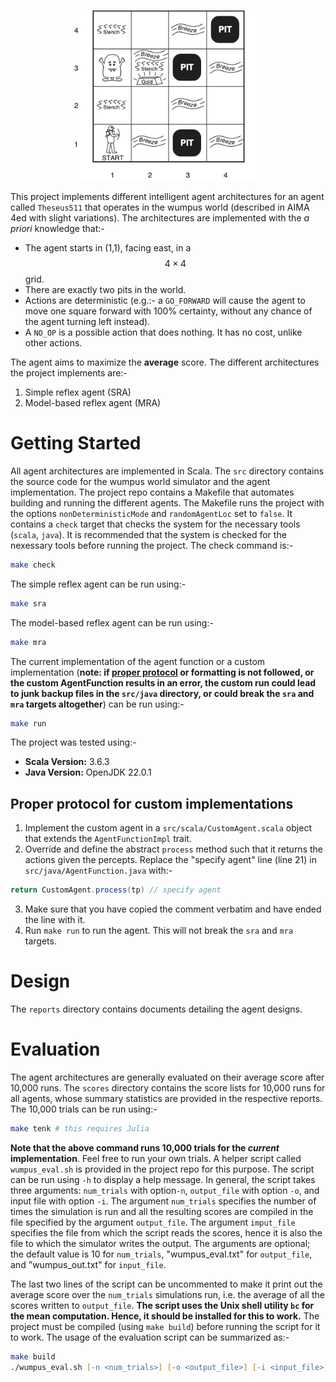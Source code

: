<p align="center">
  <img src="wumpus-world.png" width="300">
</p>

This project implements different intelligent agent architectures for an agent called `Theseus511` that operates in the wumpus world (described in AIMA 4ed with slight variations). The architectures are implemented with the *a priori* knowledge that:-

+ The agent starts in (1,1), facing east, in a $$4 \times 4$$ grid.
+ There are exactly two pits in the world.
+ Actions are deterministic (e.g.:- a `GO_FORWARD` will cause the agent to move one square forward with 100% certainty, without any chance of the agent turning left instead).
+ A `NO_OP` is a possible action that does nothing. It has no cost, unlike other actions.

The agent aims to maximize the **average** score. The different architectures the project implements are:-

1. Simple reflex agent (SRA)
2. Model-based reflex agent (MRA) 

# Getting Started

All agent architectures are implemented in Scala. The `src` directory contains the source code for the wumpus world simulator and the agent implementation. The project repo contains a Makefile that automates building and running the different agents. The Makefile runs the project with the options `nonDeterministicMode` and `randomAgentLoc` set to `false`. It contains a `check` target that checks the system for the necessary tools (`scala`, `java`). It is recommended that the system is checked for the nexessary tools before running the project. The check command is:-
```zsh
make check
```
The simple reflex agent can be run using:-
```zsh
make sra
```
The model-based reflex agent can be run using:-
```zsh
make mra
```
The current implementation of the agent function or a custom implementation (**note: if [proper protocol](#proper-protocol-for-custom-implementations) or formatting is not followed, or the custom AgentFunction results in an error, the custom run could lead to junk backup files in the `src/java` directory, or could break the `sra` and `mra` targets altogether**) can be run using:-
```zsh
make run
```
The project was tested using:-

+ **Scala Version:** 3.6.3
+ **Java Version:** OpenJDK 22.0.1

## Proper protocol for custom implementations

1. Implement the custom agent in a `src/scala/CustomAgent.scala` object that extends the `AgentFunctionImpl` trait.
2. Override and define the abstract `process` method such that it returns the actions given the percepts. Replace the "specify agent" line (line 21) in `src/java/AgentFunction.java` with:-
```java
return CustomAgent.process(tp) // specify agent
```
3. Make sure that you have copied the comment verbatim and have ended the line with it.
4. Run `make run` to run the agent. This will not break the `sra` and `mra` targets.

# Design

The `reports` directory contains documents detailing the agent designs.

# Evaluation

The agent architectures are generally evaluated on their average score after 10,000 runs. The `scores` directory contains the score lists for 10,000 runs for all agents, whose summary statistics are provided in the respective reports. The 10,000 trials can be run using:-
```zsh
make tenk # this requires Julia
```
**Note that the above command runs 10,000 trials for the *current* implementation**. Feel free to run your own trials. A helper script called `wumpus_eval.sh` is provided in the project repo for this purpose. The script can be run using `-h` to display a help message. In general, the script takes three arguments: `num_trials` with option`-n`, `output_file` with option `-o`, and input file with option `-i`. The argument `num_trials` specifies the number of times the simulation is run and all the resulting scores are compiled in the file specified by the argument `output_file`. The argument `imput_file` specifies the file from which the script reads the scores, hence it is also the file to which the simulator writes the output. The arguments are optional; the default value is 10 for `num_trials`, "wumpus_eval.txt" for `output_file`, and "wumpus_out.txt" for `input_file`.

The last two lines of the script can be uncommented to make it print out the average score over the `num_trials` simulations run, i.e. the average of all the scores written to `output_file`. **The script uses the Unix shell utility `bc` for the mean computation. Hence, it should be installed for this to work.** The project must be compiled (using `make build`) before running the script for it to work. The usage of the evaluation script can be summarized as:-

```zsh
make build
./wumpus_eval.sh [-n <num_trials>] [-o <output_file>] [-i <input_file>] [-h]
```
